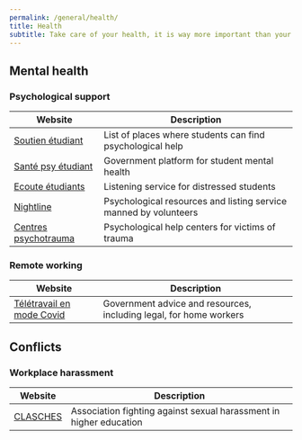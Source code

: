 ```yaml
---
permalink: /general/health/
title: Health
subtitle: Take care of your health, it is way more important than your PhD
---
```


## Mental health

### Psychological support

| Website                                                                             | Description                                                      |
| ----------------------------------------------------------------------------------- | ---------------------------------------------------------------- |
| [Soutien étudiant](https://www.soutien-etudiant.info/)                              | List of places where students can find psychological help        |
| [Santé psy étudiant](https://santepsy.etudiant.gouv.fr/)                            | Government platform for student mental health                    |
| [Ecoute étudiants](https://ecouteetudiants-iledefrance.fr/home)                     | Listening service for distressed students                        |
| [Nightline](https://www.nightline.fr/)                                              | Psychological resources and listing service manned by volunteers |
| [Centres psychotrauma](http://cn2r.fr/obtenir-de-laide-pour-soi-ou-pour-un-proche/) | Psychological help centers for victims of trauma                 |

### Remote working

| Website                                                                                                                                            | Description                                                        |
| -------------------------------------------------------------------------------------------------------------------------------------------------- | ------------------------------------------------------------------ |
| [Télétravail en mode Covid](https://travail-emploi.gouv.fr/actualites/l-actualite-du-ministere/article/teletravail-en-mode-covid-19-on-vous-guide) | Government advice and resources, including legal, for home workers |

## Conflicts

### Workplace harassment

| Website                          | Description                                                        |
| -------------------------------- | ------------------------------------------------------------------ |
| [CLASCHES](https://clasches.fr/) | Association fighting against sexual harassment in higher education |

